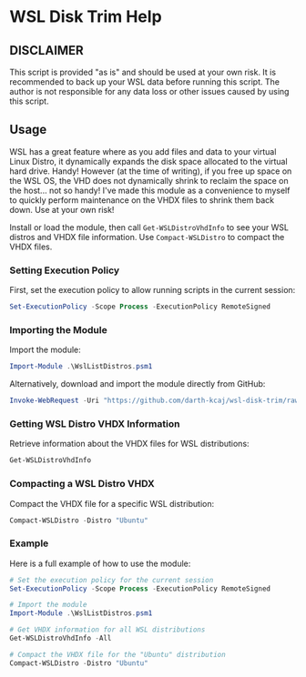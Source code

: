 # WSL Disk Trim Help

## DISCLAIMER
This script is provided "as is" and should be used at your own risk. It is recommended to back up your WSL data before running this script. The author is not responsible for any data loss or other issues caused by using this script.



## Usage 
WSL has a great feature where as you add files and data to your virtual Linux Distro, it dynamically expands the disk space allocated to the virtual hard drive. Handy! However (at the time of writing), if you free up space on the WSL OS, the VHD does not dynamically shrink to reclaim the space on the host... not so handy!
I've made this module as a convenience to myself to quickly perform maintenance on the VHDX files to shrink them back down. Use at your own risk!

Install or load the module, then call `Get-WSLDistroVhdInfo` to see your WSL distros and VHDX file information. Use `Compact-WSLDistro` to compact the VHDX files.



### Setting Execution Policy
First, set the execution policy to allow running scripts in the current session:
```powershell
Set-ExecutionPolicy -Scope Process -ExecutionPolicy RemoteSigned
```

### Importing the Module
Import the module:
```powershell
Import-Module .\WslListDistros.psm1
```

Alternatively, download and import the module directly from GitHub:
```powershell
Invoke-WebRequest -Uri "https://github.com/darth-kcaj/wsl-disk-trim/raw/main/WslListDistros.psm1" -OutFile "WslListDistros.psm1"; Import-Module .\WslListDistros.psm1
```

### Getting WSL Distro VHDX Information
Retrieve information about the VHDX files for WSL distributions:
```powershell
Get-WSLDistroVhdInfo
```

### Compacting a WSL Distro VHDX
Compact the VHDX file for a specific WSL distribution:
```powershell
Compact-WSLDistro -Distro "Ubuntu"
```

### Example
Here is a full example of how to use the module:
```powershell
# Set the execution policy for the current session
Set-ExecutionPolicy -Scope Process -ExecutionPolicy RemoteSigned

# Import the module
Import-Module .\WslListDistros.psm1

# Get VHDX information for all WSL distributions
Get-WSLDistroVhdInfo -All

# Compact the VHDX file for the "Ubuntu" distribution
Compact-WSLDistro -Distro "Ubuntu"
```